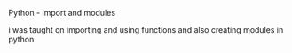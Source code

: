 Python - import and modules 

i was taught on importing and using functions and also creating modules in python
